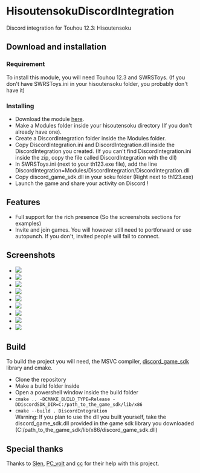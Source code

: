 # HisoutensokuDiscordIntegration
Discord integration for Touhou 12.3: Hisoutensoku

## Download and installation
### Requirement
To install this module, you will need Touhou 12.3 and SWRSToys.
(If you don't have SWRSToys.ini in your hisoutensoku folder, you probably don't have it)

### Installing
- Download the module [here](https://github.com/Gegel85/HisoutensokuDiscordIntegration/releases/latest).
- Make a Modules folder inside your hisoutensoku directory (If you don't already have one).
- Create a DiscordIntegration folder inside the Modules folder.
- Copy DiscordIntegration.ini and DiscordIntegration.dll inside the DiscordIntegration you created. (If you can't find DiscordIntegration.ini inside the zip, copy the file called DiscordIntegration with the dll)
- In SWRSToys.ini (next to your th123.exe file), add the line DiscordIntegration=Modules/DiscordIntegration/DiscordIntegration.dll
- Copy discord_game_sdk.dll in your soku folder (Right next to th123.exe)
- Launch the game and share your activity on Discord !

## Features
- Full support for the rich presence (So the screenshots sections for examples)
- Invite and join games. You will however still need to portforward or use autopunch.
If you don't, invited people will fail to connect.

## Screenshots
- ![](https://imgur.com/y699oVg.png)
- ![](https://imgur.com/B7SBwp6.png)
- ![](https://imgur.com/N96PPMU.png)
- ![](https://imgur.com/rclVAgP.png)
- ![](https://imgur.com/CuIetGj.png)
- ![](https://imgur.com/VvXcKYq.png)
- ![](https://imgur.com/f0ZLnJO.png)
- ![](https://imgur.com/v1tk4pP.png)
- ![](https://imgur.com/PzxfOVd.png)

## Build
To build the project you will need, the MSVC compiler, [discord_game_sdk](https://discord.com/developers/docs/game-sdk/sdk-starter-guide#step-1-get-the-thing) library and cmake.
- Clone the repository
- Make a build folder inside
- Open a powershell window inside the build folder
- `cmake .. -DCMAKE_BUILD_TYPE=Release -DDiscordSDK_DIR=C:/path_to_the_game_sdk/lib/x86`
- `cmake --build . DiscordIntegration`   
Warning: If you plan to use the dll you built yourself,
take the discord_game_sdk.dll provided in the game sdk library you downloaded (C:/path_to_the_game_sdk/lib/x86/discord_game_sdk.dll)

## Special thanks
Thanks to [Slen](https://github.com/S-len), [PC_volt](https://github.com/PCvolt) and [cc](https://github.com/delthas) for their help with this project.
